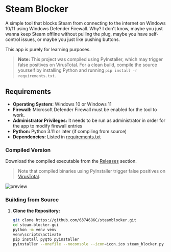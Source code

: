 # Steam Blocker

A simple tool that blocks Steam from connecting to the internet on Windows 10/11 using Windows Defender Firewall.  Why? I don't know, maybe you just wanna keep Steam offline without pulling the plug, maybe you have self-control issues, or maybe you just like pushing buttons.

This app is purely for learning purposes.

> **Note:** This project was compiled using PyInstaller, which may trigger false positives on VirusTotal. For a clean build, compile the source yourself by installing Python and running `pip install -r requirements.txt`.

## Requirements

- **Operating System:** Windows 10 or Windows 11
- **Firewall:** Microsoft Defender Firewall must be enabled for the tool to work.
- **Administrator Privileges:** It needs to be run as administrator in order for the app to modify firewall entries
- **Python:** Python 3.11 or later (if compiling from source)
- **Dependencies:** Listed in [requirements.txt](requirements.txt)

### Compiled Version

Download the compiled executable from the [Releases](https://github.com/6374686C/steamblocker/releases) section. 
> Note that compiled binaries using PyInstaller trigger false positives on [VirusTotal](https://www.virustotal.com/gui/file/304a32f786bdea576e9b92932019ce2dd05646123d38cbb0a462efb27672cf13?nocache=1).

![preview](https://github.com/user-attachments/assets/98c691ee-8b2a-491e-9300-846cfdb9a48d)

### Building from Source

1. **Clone the Repository:**

   ```bash
   git clone https://github.com/6374686C/steamblocker.git
   cd steam-blocker-gui
   python -m venv venv
   venv\scripts\activate
   pip install pyqt6 pyinstaller
   pyinstaller --onefile --noconsole --icon=icon.ico steam_blocker.py
   ```
